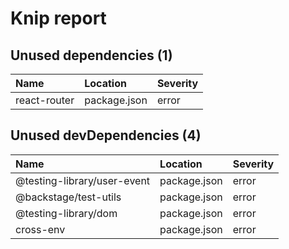 # Knip report

## Unused dependencies (1)

| Name         | Location     | Severity |
| :----------- | :----------- | :------- |
| react-router | package.json | error    |

## Unused devDependencies (4)

| Name                        | Location     | Severity |
| :-------------------------- | :----------- | :------- |
| @testing-library/user-event | package.json | error    |
| @backstage/test-utils       | package.json | error    |
| @testing-library/dom        | package.json | error    |
| cross-env                   | package.json | error    |
